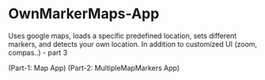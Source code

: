 # OwnMarkerMaps-App

Uses google maps, loads a specific predefined location, sets different markers, and detects your own location. In addition to customized UI (zoom, compas..) - part 3

(Part-1: Map App)
(Part-2: MultipleMapMarkers App)
